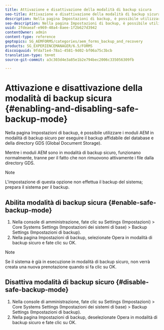 ```yaml
---
title: Attivazione e disattivazione della modalità di backup sicura
seo-title: Attivazione e disattivazione della modalità di backup sicura
description: Nella pagina Impostazioni di backup, è possibile utilizzare i moduli AEM in modalità di backup sicuro per eseguire il backup affidabile del database e della directory GDS (Global Document Storage). Scopri come abilitare e disabilitare la modalità di backup sicuro.
seo-description: Nella pagina Impostazioni di backup, è possibile utilizzare i moduli AEM in modalità di backup sicuro per eseguire il backup affidabile del database e della directory GDS (Global Document Storage). Scopri come abilitare e disabilitare la modalità di backup sicuro.
uuid: 2fdeaeaf-e969-40a4-8aee-1f2b627d3942
contentOwner: admin
content-type: reference
geptopics: SG_AEMFORMS/categories/aem_forms_backup_and_recovery
products: SG_EXPERIENCEMANAGER/6.5/FORMS
discoiquuid: 9fda71e4-78a1-4581-9d02-bf06a75c3bcb
translation-type: tm+mt
source-git-commit: a3c303d4e3a85e1b2e794bec2006c335056309fb

---
```



# Attivazione e disattivazione della modalità di backup sicura {#enabling-and-disabling-safe-backup-mode}

Nella pagina Impostazioni di backup, è possibile utilizzare i moduli AEM in modalità di backup sicuro per eseguire il backup affidabile del database e della directory GDS (Global Document Storage).

Mentre i moduli AEM sono in modalità di backup sicuro, funzionano normalmente, tranne per il fatto che non rimuovono attivamente i file dalla directory GDS.

>[!NOTE]
>
>L&#39;impostazione di questa opzione non effettua il backup del sistema; prepara il sistema per il backup.

## Abilita modalità di backup sicura {#enable-safe-backup-mode}

1. Nella console di amministrazione, fate clic su Settings (Impostazioni) > Core Systems Settings (Impostazioni dei sistemi di base) > Backup Settings (Impostazioni di backup).
1. Nella pagina Impostazioni di backup, selezionate Opera in modalità di backup sicuro e fate clic su OK.

>[!NOTE]
>
>Se il sistema è già in esecuzione in modalità di backup sicuro, non verrà creata una nuova prenotazione quando si fa clic su OK.

## Disattiva modalità di backup sicuro {#disable-safe-backup-mode}

1. Nella console di amministrazione, fate clic su Settings (Impostazioni) > Core Systems Settings (Impostazioni dei sistemi di base) > Backup Settings (Impostazioni di backup).
1. Nella pagina Impostazioni di backup, deselezionate Opera in modalità di backup sicuro e fate clic su OK.

